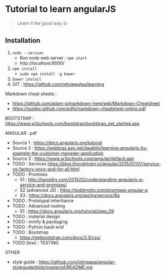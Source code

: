 # Tutorial to learn angularJS

> Learn it the good way :+1:

## Installation
1. ``` node --version ```
    * Run node web server : ```npm start```
    * http://localhost:8000/
2. ``` npm install ```
    * ```sudo npm install -g bower```
3. ``` bower install ```
4. GIT :
https://github.com/retviewslgu/learning




Markdown cheat sheets :
- https://github.com/adam-p/markdown-here/wiki/Markdown-Cheatsheet
- https://guides.github.com/pdfs/markdown-cheatsheet-online.pdf

BOOTSTRAP :
https://www.w3schools.com/bootstrap/bootstrap_get_started.asp

ANGULAR :
pdf
- Source 1 : https://docs.angularjs.org/tutorial
- Source 2 : https://weblogs.asp.net/dwahlin/learning-angularjs-by-example-the-customer-manager-application
- Source 3 : https://www.w3schools.com/angular/default.asp
- TODO : Services https://blog.thoughtram.io/angular/2015/07/07/service-vs-factory-once-and-for-all.html
- TODO : Promises
    * S1 : http://haroldrv.com/2015/02/understanding-angularjs-q-service-and-promises/
    * S2 (advanced JS) : https://toddmotto.com/promises-angular-q
    * S3 : https://docs.angularjs.org/api/ng/service/$q
- TODO : Prototypal inheritance
- TODO : Advanced routing
    * S1 : https://docs.angularjs.org/tutorial/step_09
- TODO : material design
- TODO : minify & packaging
- TODO : Python back-end
- TODO : Bootstrap
    * https://getbootstrap.com/docs/3.3/css/
- TODO (low) : TESTING



OTHER
- style guide : https://github.com/johnpapa/angular-styleguide/blob/master/a1/README.md


